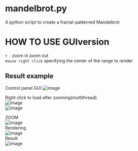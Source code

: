 # mandelbrot.py
 A python script to create a fractal-patterned Mandelbrot
# HOW TO USE GUIversion
`+` `-` zoom in zoom out<br>
`mouse right click` specifying the center of the range to render
## Result example
Control panel GUI
![image](https://user-images.githubusercontent.com/83022348/203571931-b6749b16-5615-45c0-b89e-a0be0c887fad.png)<br>

Right click to load after zooming(multithread)<br>
![image](https://user-images.githubusercontent.com/83022348/203572097-7cc6ba31-058d-4d31-93f9-07ec9b1f0758.png)<br>
![image](https://user-images.githubusercontent.com/83022348/203572451-33bf770e-3a61-4b0d-a21c-54fc0f7658ce.png)<br>

ZOOM<br>
![image](https://user-images.githubusercontent.com/83022348/203572520-653558d4-3446-4dd9-824a-6f74b6e25dea.png)<br>
Rendering<br>
![image](https://user-images.githubusercontent.com/83022348/203572606-2ceef962-a46d-4def-8ded-3711f9dc5c53.png)<br>
Result<br>
![image](https://user-images.githubusercontent.com/83022348/203572675-339b8a38-4cfa-4378-ae19-84f9d881d2c2.png)
